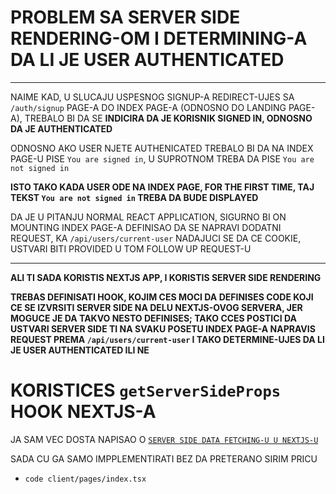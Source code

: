 # PROBLEM SA SERVER SIDE RENDERING-OM I DETERMINING-A DA LI JE USER AUTHENTICATED

***

NAIME KAD, U SLUCAJU USPESNOG SIGNUP-A REDIRECT-UJES SA `/auth/signup` PAGE-A DO INDEX PAGE-A (ODNOSNO DO LANDING PAGE-A), TREBALO BI DA SE **INDICIRA DA JE KORISNIK SIGNED IN, ODNOSNO DA JE AUTHENTICATED**

ODNOSNO AKO USER NJETE AUTHENICATED TREBALO BI DA NA INDEX PAGE-U PISE `You are signed in`, U SUPROTNOM TREBA DA PISE `You are not signed in`

**ISTO TAKO KADA USER ODE NA INDEX PAGE, FOR THE FIRST TIME, TAJ TEKST `You are not signed in` TREBA DA BUDE DISPLAYED**

DA JE U PITANJU NORMAL REACT APPLICATION, SIGURNO BI ON MOUNTING INDEX PAGE-A DEFINISAO DA SE NAPRAVI DODATNI REQUEST, KA `/api/users/current-user` NADAJUCI SE DA CE COOKIE, USTVARI BITI PROVIDED U TOM FOLLOW UP REQUEST-U

***

**ALI TI SADA KORISTIS NEXTJS APP, I KORISTIS SERVER SIDE RENDERING**

**TREBAS DEFINISATI HOOK, KOJIM CES MOCI DA DEFINISES CODE KOJI CE SE IZVRSITI SERVER SIDE NA DELU NEXTJS-OVOG SERVERA, JER MOGUCE JE DA TAKVO NESTO DEFINISES; TAKO CCES POSTICI DA USTVARI SERVER SIDE TI NA SVAKU POSETU INDEX PAGE-A NAPRAVIS REQUEST PREMA `/api/users/current-user` I TAKO DETERMINE-UJES DA LI JE USER AUTHENTICATED ILI NE**

# KORISTICES `getServerSideProps` HOOK NEXTJS-A

JA SAM VEC DOSTA NAPISAO O [`SERVER SIDE DATA FETCHING-U U NEXTJS-U`](https://github.com/Rade58/production_grade-nextjs/tree/8_SERVER_SIDE_DATA_FETCHING#server-side-data-fetching)

SADA CU GA SAMO IMPPLEMENTIRATI BEZ DA PRETERANO SIRIM PRICU

- `code client/pages/index.tsx`

```tsx

```

